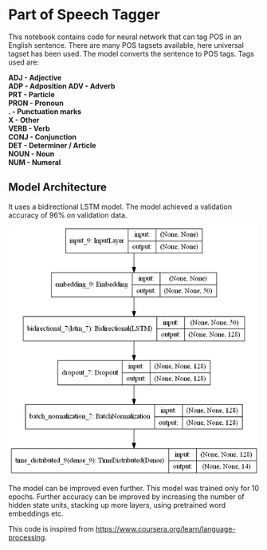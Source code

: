 # Part of Speech Tagger
This notebook contains code for neural network that can tag POS in an English sentence. There are many POS tagsets available, here universal tagset has been used. The model converts the sentence to POS tags. Tags used are:

**ADJ - Adjective<br>
ADP - Adposition
ADV - Adverb<br>
PRT -	Particle<br> 
PRON - Pronoun<br>
.	   - Punctuation marks<br>
X	- Other	<br>
VERB - Verb<br>
CONJ	- Conjunction<br>
DET - Determiner / Article	
NOUN	- Noun	<br>
NUM - Numeral<br>**

## Model Architecture
It uses a bidirectional LSTM model. The model achieved a validation accuracy of 96% on validation data.
<p align=center>
  <img src="media/model_plot.png" width=500 height=500>
</p>

The model can be improved even further. This model was trained only for 10 epochs. Further accuracy can be improved by increasing the number of hidden state units, stacking up more layers, using pretrained word embeddings etc. 

This code is inspired from https://www.coursera.org/learn/language-processing.
